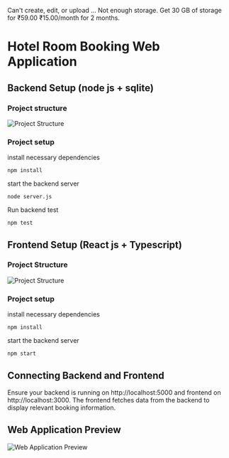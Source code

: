 Can't create, edit, or upload … Not enough storage. Get 30 GB of storage for ₹59.00 ₹15.00/month for 2 months.
# Hotel Room Booking Web Application

## Backend Setup (node js + sqlite)

### Project structure

![Project Structure](doc/images/backend-project-structure.png)


### Project setup
install necessary dependencies
```
npm install
```
start the backend server
```
node server.js
```

Run backend test
```
npm test
```

## Frontend Setup (React js + Typescript)

### Project Structure

![Project Structure](doc/images/frontend-project-structure.png)

### Project setup
install necessary dependencies
```
npm install
```
start the backend server
```
npm start
```


## Connecting Backend and Frontend

Ensure your backend is running on http://localhost:5000 and frontend on http://localhost:3000. The frontend fetches data from the backend to display relevant booking information.


## Web Application Preview
![Web Application Preview](doc/images/web-application-preview.png)
